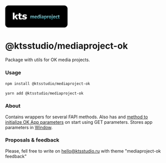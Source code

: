 ![kts](./logo.png)

# @ktsstudio/mediaproject-ok

Package with utils for OK media projects.

### Usage

`npm install @ktsstudio/mediaproject-ok`

`yarn add @ktsstudio/mediaproject-ok`

### About

Contains wrappers for several FAPI methods. Also has and [method to initialize OK App parameters](./src/initializeOkApp.ts) on start using GET parameters. Stores app parameters in [Window](./src/types/window.ts).

### Proposals & feedback

Please, fell free to write on [hello@ktsstudio.ru](mailto:hello@ktsstudio.ru) with theme "mediaproject-ok feedback"
